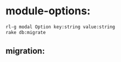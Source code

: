 # module-options:
```bash
rl-g modal Option key:string value:string
rake db:migrate
```

## migration:
